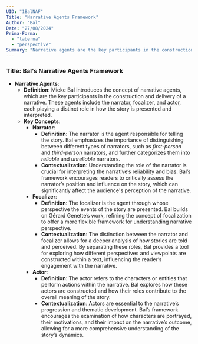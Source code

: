 ```yaml
---
UID: "1BalNAF"
Title: "Narrative Agents Framework"
Author: "Bal"
Date: "27/08/2024"
Prima-Forma:
  - "taberna"
  - "perspective"
Summary: "Narrative agents are the key participants in the construction and delivery of a narrative: narrator, focalizer, actor."
---
```


### Title: **Bal's Narrative Agents Framework**

- **Narrative Agents**:
  - **Definition**: Mieke Bal introduces the concept of narrative agents, which are the key participants in the construction and delivery of a narrative. These agents include the narrator, focalizer, and actor, each playing a distinct role in how the story is presented and interpreted.
  - **Key Concepts**:
    - **Narrator**:
      - **Definition**: The narrator is the agent responsible for telling the story. Bal emphasizes the importance of distinguishing between different types of narrators, such as *first-person* and *third-person* narrators, and further categorizes them into *reliable* and *unreliable* narrators.
      - **Contextualization**: Understanding the role of the narrator is crucial for interpreting the narrative’s reliability and bias. Bal’s framework encourages readers to critically assess the narrator’s position and influence on the story, which can significantly affect the audience's perception of the narrative.
    - **Focalizer**:
      - **Definition**: The focalizer is the agent through whose perspective the events of the story are presented. Bal builds on Gérard Genette’s work, refining the concept of focalization to offer a more flexible framework for understanding narrative perspective.
      - **Contextualization**: The distinction between the narrator and focalizer allows for a deeper analysis of how stories are told and perceived. By separating these roles, Bal provides a tool for exploring how different perspectives and viewpoints are constructed within a text, influencing the reader’s engagement with the narrative.
    - **Actor**:
      - **Definition**: The actor refers to the characters or entities that perform actions within the narrative. Bal explores how these actors are constructed and how their roles contribute to the overall meaning of the story.
      - **Contextualization**: Actors are essential to the narrative’s progression and thematic development. Bal’s framework encourages the examination of how characters are portrayed, their motivations, and their impact on the narrative’s outcome, allowing for a more comprehensive understanding of the story’s dynamics.